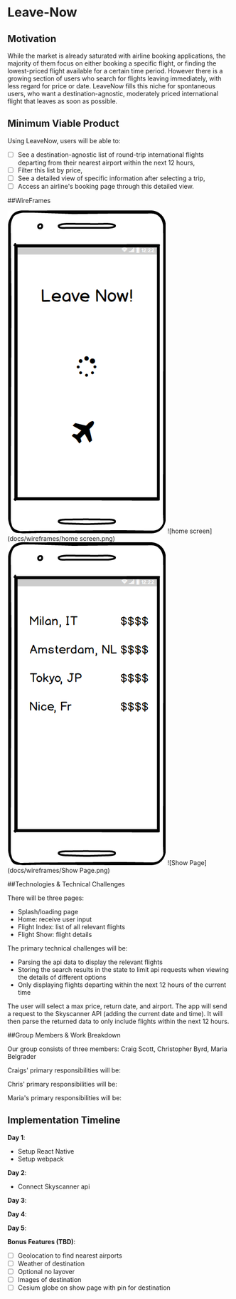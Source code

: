 # Leave-Now

## Motivation

While the market is already saturated with airline booking applications, the majority of them focus on either booking a specific flight, or finding the lowest-priced flight available for a certain time period. However there is a growing section of users who search for flights leaving immediately, with less regard for price or date. LeaveNow fills this niche for spontaneous users, who want a destination-agnostic, moderately priced international flight that leaves as soon as possible.

## Minimum Viable Product

Using LeaveNow, users will be able to:

- [ ] See a destination-agnostic list of round-trip international flights departing from their nearest airport within the next 12 hours,
- [ ] Filter this list by price,
- [ ] See a detailed view of specific information after selecting a trip,
- [ ] Access an airline's booking page through this detailed view.

##WireFrames

![splash](docs/wireframes/Splash_load.png)
![home screen](docs/wireframes/home screen.png)
![Index](docs/wireframes/Index.png)
![Show Page](docs/wireframes/Show Page.png)

##Technologies & Technical Challenges

There will be three pages:
 - Splash/loading page
 - Home: receive user input
 - Flight Index: list of all relevant flights
 - Flight Show: flight details

The primary technical challenges will be:
 - Parsing the api data to display the relevant flights
 - Storing the search results in the state to limit api requests when viewing the details of different options
 - Only displaying flights departing within the next 12 hours of the current time

 The user will select a max price, return date, and airport. The app will send a request to the Skyscanner API (adding the current date and time). It will then parse the returned data to only include flights within the next 12 hours.


##Group Members & Work Breakdown

Our group consists of three members: Craig Scott, Christopher Byrd, Maria Belgrader

Craigs' primary responsibilities will be:

Chris' primary responsibilities will be:

Maria's primary responsibilities will be:

## Implementation Timeline

**Day 1**:
  - Setup React Native
  - Setup webpack

**Day 2**:
  - Connect Skyscanner api

**Day 3**:

**Day 4**:

**Day 5**:

**Bonus Features (TBD)**:
  - [ ] Geolocation to find nearest airports
  - [ ] Weather of destination
  - [ ] Optional no layover
  - [ ] Images of destination
  - [ ] Cesium globe on show page with pin for destination
